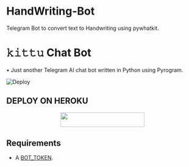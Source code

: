 # HandWriting-Bot
Telegram Bot to convert text to Handwriting using pywhatkit. 
# 𝚔𝚒𝚝𝚝𝚞 Chat Bot
• Just another Telegram AI chat bot written in Python using Pyrogram.


![Deploy](https://telegra.ph/file/f50a8dd474ea430e3a7a5.jpg)

## DEPLOY ON HEROKU

<p align="center"><a href="https://heroku.com/deploy?template=https://github.com/KIRANRAJ6554/kittuchatbot"> <img src="https://img.shields.io/badge/Deploy%20To%20Heroku-grey?style=for-the-badge&logo=heroku" width="220" height="38.45"/></a></p>

## Requirements

- A [BOT_TOKEN](https://t.me/botfather).
